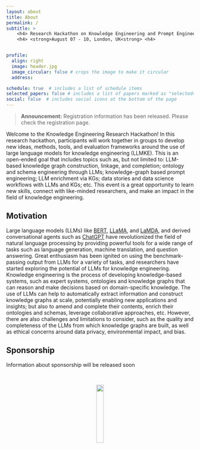 ```yaml
---
layout: about
title: About
permalink: /
subtitle: >
    <h4> Research Hackathon on Knowledge Engineering and Prompt Engineering <h4>
    <h4> <strong>August 07 - 10, London, UK<strong> <h4>


profile:
  align: right
  image: header.jpg
  image_circular: false # crops the image to make it circular
  address: 

schedule: true  # includes a list of schedule items
selected_papers: false # includes a list of papers marked as "selected={true}"
social: false  # includes social icons at the bottom of the page
---
```


> **Announcement:** Registration information has been released. Please check the registration page. 

Welcome to the Knowledge Engineering Research Hackathon! In this research hackathon, participants will work together in groups to develop new ideas, methods, tools, and evaluation frameworks around the use of large language models for knowledge engineering (LLMKE). This is an open-ended goal that includes topics such as, but not limited to: LLM-based knowledge graph construction, linkage, and completion; ontology and schema engineering through LLMs; knowledge-graph based prompt engineering; LLM enrichment via KGs; data stories and data science workflows with LLMs and KGs; etc. This event is a great opportunity to learn new skills, connect with like-minded researchers, and make an impact in the field of knowledge engineering.

## Motivation

Large language models (LLMs) like [BERT](https://arxiv.org/abs/1810.04805), [LLaMA](https://ai.facebook.com/blog/large-language-model-llama-meta-ai/), and [LaMDA](https://blog.google/technology/ai/lamda/), and derived conversational agents such as [ChatGPT](https://openai.com/blog/chatgpt) have revolutionized the field of natural language processing by providing powerful tools for a wide range of tasks such as language generation, machine translation, and question answering. Great enthusiasm has been ignited on using the benchmark-passing output from LLMs for a variety of tasks, and researchers have started exploring the potential of LLMs for knowledge engineering. Knowledge engineering is the process of developing knowledge-based systems, such as expert systems, ontologies and knowledge graphs that can reason and make decisions based on domain-specific knowledge. The use of LLMs can help to automatically extract information and construct knowledge graphs at scale, potentially enabling new applications and insights; but also to amend and complete their contents, enrich their ontologies and schemas, leverage collaborative approaches, etc. However, there are also challenges and limitations to consider, such as the quality and completeness of the LLMs from which knowledge graphs are built, as well as ethical concerns around data privacy, environmental impact, and bias.

## Sponsorship

Information about sponsorship will be released soon

&nbsp;

<p style="text-align:center;">
  <img class="img-fluid" src="{{ 'logo.png' | prepend: '/assets/img/' | relative_url }}" width="20%">
</p>
